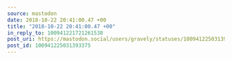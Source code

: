 ```yaml
---
source: mastodon
date: 2018-10-22 20:41:00.47 +00
title: "2018-10-22 20:41:00.47 +00"
in_reply_to: 100941221721261538
post_uri: https://mastodon.social/users/gravely/statuses/100941225031393375
post_id: 100941225031393375
---
```

​


